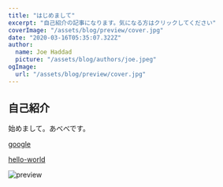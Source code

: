 ```yaml
---
title: "はじめまして"
excerpt: "自己紹介の記事になります。気になる方はクリックしてください"
coverImage: "/assets/blog/preview/cover.jpg"
date: "2020-03-16T05:35:07.322Z"
author:
  name: Joe Haddad
  picture: "/assets/blog/authors/joe.jpeg"
ogImage:
  url: "/assets/blog/preview/cover.jpg"
---
```


## 自己紹介
始めまして。あべべです。

[google](https://www.google.co.jp/)

[hello-world](./hello-world)

![preview](/assets/blog/preview/cover.jpg)